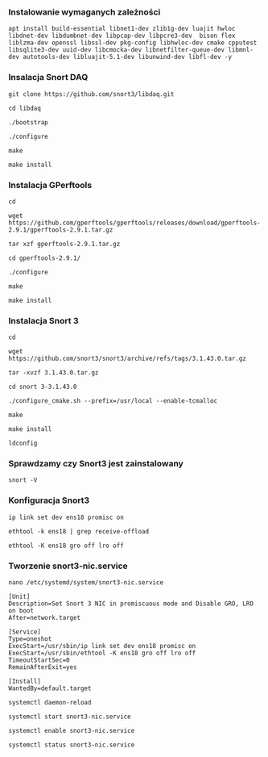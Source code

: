 ### Instalowanie wymaganych zależności
```
apt install build-essential libnet1-dev zlib1g-dev luajit hwloc libdnet-dev libdumbnet-dev libpcap-dev libpcre3-dev  bison flex liblzma-dev openssl libssl-dev pkg-config libhwloc-dev cmake cpputest libsqlite3-dev uuid-dev libcmocka-dev libnetfilter-queue-dev libmnl-dev autotools-dev libluajit-5.1-dev libunwind-dev libfl-dev -y
```
### Insalacja Snort DAQ

```
git clone https://github.com/snort3/libdaq.git
```
```
cd libdaq
```
```
./bootstrap
```
```
./configure
```
```
make
```
```
make install
```
### Instalacja GPerftools
```
cd
```
```
wget https://github.com/gperftools/gperftools/releases/download/gperftools-2.9.1/gperftools-2.9.1.tar.gz
```
```
tar xzf gperftools-2.9.1.tar.gz
```
```
cd gperftools-2.9.1/
```
```
./configure
```
```
make
```
```
make install
```
### Instalacja Snort 3
```
cd
```
```
wget https://github.com/snort3/snort3/archive/refs/tags/3.1.43.0.tar.gz
```
```
tar -xvzf 3.1.43.0.tar.gz
```
```
cd snort 3-3.1.43.0
```
```
./configure_cmake.sh --prefix=/usr/local --enable-tcmalloc
```
```
make
```
```
make install
```
```
ldconfig
```
### Sprawdzamy czy Snort3 jest zainstalowany
```
snort -V
```
### Konfiguracja Snort3
```
ip link set dev ens18 promisc on
```
```
ethtool -k ens18 | grep receive-offload
```
```
ethtool -K ens18 gro off lro off
```
### Tworzenie snort3-nic.service
```
nano /etc/systemd/system/snort3-nic.service
```
```
[Unit]
Description=Set Snort 3 NIC in promiscuous mode and Disable GRO, LRO on boot
After=network.target

[Service]
Type=oneshot
ExecStart=/usr/sbin/ip link set dev ens18 promisc on
ExecStart=/usr/sbin/ethtool -K ens18 gro off lro off
TimeoutStartSec=0
RemainAfterExit=yes

[Install]
WantedBy=default.target
```
```
systemctl daemon-reload
```
```
systemctl start snort3-nic.service
```
```
systemctl enable snort3-nic.service
```
```
systemctl status snort3-nic.service
```







